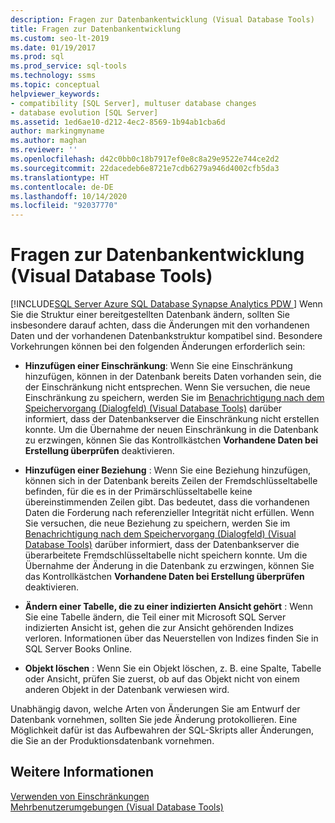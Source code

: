 ```yaml
---
description: Fragen zur Datenbankentwicklung (Visual Database Tools)
title: Fragen zur Datenbankentwicklung
ms.custom: seo-lt-2019
ms.date: 01/19/2017
ms.prod: sql
ms.prod_service: sql-tools
ms.technology: ssms
ms.topic: conceptual
helpviewer_keywords:
- compatibility [SQL Server], multuser database changes
- database evolution [SQL Server]
ms.assetid: 1ed6ae10-d212-4ec2-8569-1b94ab1cba6d
author: markingmyname
ms.author: maghan
ms.reviewer: ''
ms.openlocfilehash: d42c0bb0c18b7917ef0e8c8a29e9522e744ce2d2
ms.sourcegitcommit: 22dacedeb6e8721e7cdb6279a946d4002cfb5da3
ms.translationtype: HT
ms.contentlocale: de-DE
ms.lasthandoff: 10/14/2020
ms.locfileid: "92037770"
---
```

# <a name="issues-of-database-evolution-visual-database-tools"></a>Fragen zur Datenbankentwicklung (Visual Database Tools)
[!INCLUDE[SQL Server Azure SQL Database Synapse Analytics PDW ](../../includes/applies-to-version/sql-asdb-asdbmi-asa-pdw.md)]
Wenn Sie die Struktur einer bereitgestellten Datenbank ändern, sollten Sie insbesondere darauf achten, dass die Änderungen mit den vorhandenen Daten und der vorhandenen Datenbankstruktur kompatibel sind. Besondere Vorkehrungen können bei den folgenden Änderungen erforderlich sein:  
  
-   **Hinzufügen einer Einschränkung**: Wenn Sie eine Einschränkung hinzufügen, können in der Datenbank bereits Daten vorhanden sein, die der Einschränkung nicht entsprechen. Wenn Sie versuchen, die neue Einschränkung zu speichern, werden Sie im [Benachrichtigung nach dem Speichervorgang (Dialogfeld) &#40;Visual Database Tools&#41;](../../ssms/visual-db-tools/post-save-notifications-dialog-box-visual-database-tools.md) darüber informiert, dass der Datenbankserver die Einschränkung nicht erstellen konnte. Um die Übernahme der neuen Einschränkung in die Datenbank zu erzwingen, können Sie das Kontrollkästchen **Vorhandene Daten bei Erstellung überprüfen** deaktivieren.  
  
-   **Hinzufügen einer Beziehung** : Wenn Sie eine Beziehung hinzufügen, können sich in der Datenbank bereits Zeilen der Fremdschlüsseltabelle befinden, für die es in der Primärschlüsseltabelle keine übereinstimmenden Zeilen gibt. Das bedeutet, dass die vorhandenen Daten die Forderung nach referenzieller Integrität nicht erfüllen. Wenn Sie versuchen, die neue Beziehung zu speichern, werden Sie im [Benachrichtigung nach dem Speichervorgang (Dialogfeld) &#40;Visual Database Tools&#41;](../../ssms/visual-db-tools/post-save-notifications-dialog-box-visual-database-tools.md) darüber informiert, dass der Datenbankserver die überarbeitete Fremdschlüsseltabelle nicht speichern konnte. Um die Übernahme der Änderung in die Datenbank zu erzwingen, können Sie das Kontrollkästchen **Vorhandene Daten bei Erstellung überprüfen** deaktivieren.  
  
-   **Ändern einer Tabelle, die zu einer indizierten Ansicht gehört** : Wenn Sie eine Tabelle ändern, die Teil einer mit Microsoft SQL Server indizierten Ansicht ist, gehen die zur Ansicht gehörenden Indizes verloren. Informationen über das Neuerstellen von Indizes finden Sie in SQL Server Books Online.  
  
-   **Objekt löschen** : Wenn Sie ein Objekt löschen, z. B. eine Spalte, Tabelle oder Ansicht, prüfen Sie zuerst, ob auf das Objekt nicht von einem anderen Objekt in der Datenbank verwiesen wird.  
  
Unabhängig davon, welche Arten von Änderungen Sie am Entwurf der Datenbank vornehmen, sollten Sie jede Änderung protokollieren. Eine Möglichkeit dafür ist das Aufbewahren der SQL-Skripts aller Änderungen, die Sie an der Produktionsdatenbank vornehmen.  
  
## <a name="see-also"></a>Weitere Informationen  
[Verwenden von Einschränkungen](../../relational-databases/tables/unique-constraints-and-check-constraints.md)  
[Mehrbenutzerumgebungen &#40;Visual Database Tools&#41;](../../ssms/visual-db-tools/multiuser-environments-visual-database-tools.md)  
